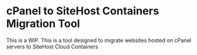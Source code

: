 # cPanel to SiteHost Containers Migration Tool

This is a WIP. This is a tool designed to migrate websites hosted on cPanel servers to SiteHost Cloud Containers